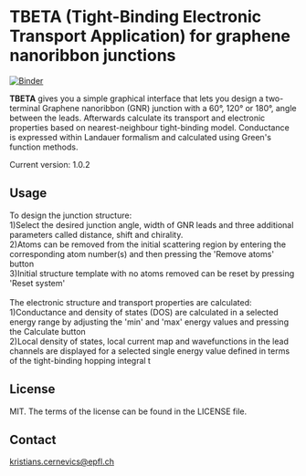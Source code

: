 # TBETA (Tight-Binding Electronic Transport Application) for graphene nanoribbon junctions

[![Binder](https://mybinder.org/badge_logo.svg)](https://mybinder.org/v2/gh/KrisCer/Transport_app/v1.0.2?urlpath=voila/render/Tight-Binding%20Electronic%20Transport%20Application.ipynb)

<b>TBETA</b> gives you a simple graphical interface that lets you design a two-terminal Graphene nanoribbon (GNR) junction with a 60°, 120° or 180°, angle between the leads. Afterwards calculate its transport and electronic properties based on nearest-neighbour tight-binding model. Conductance is expressed within Landauer formalism and calculated using Green's function methods.

Current version: 1.0.2

## Usage
To design the junction structure:<br>
1)Select the desired junction angle, width of GNR leads and three additional parameters called distance, shift and chirality.<br>
2)Atoms can be removed from the initial scattering region by entering the corresponding atom number(s) and then pressing the 'Remove atoms' button<br>
3)Initial structure template with no atoms removed can be reset by pressing 'Reset system'<br><br>
The electronic structure and transport properties are calculated:<br>
1)Conductance and density of states (DOS) are calculated in a selected energy range by adjusting the 'min' and 'max' energy values and pressing the Calculate button<br>
2)Local density of states, local current map and wavefunctions in the lead channels are displayed for a selected single energy value defined in terms of the tight-binding hopping integral t<br>

## License
MIT. The terms of the license can be found in the LICENSE file.

## Contact
kristians.cernevics@epfl.ch




